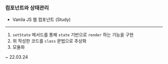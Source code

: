 ### 컴포넌트와 상태관리
  - Vanila JS 웹 컴포넌트 (Study)

---

  1. `setState` 메서드를 통해 `state` 기반으로 `render` 하는 기능을 구현
  2. 위 작성한 코드를 `class` 문법으로 추상화
  3. 모듈화 
  
  ~ 22.03.24